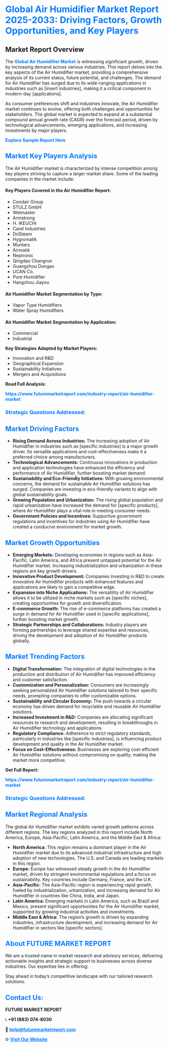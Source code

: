 <h1 style="color: #007BFF;">Global Air Humidifier Market Report 2025-2033: Driving Factors, Growth Opportunities, and Key Players</h1>

<section id="overview">
<h2>Market Report Overview</h2>
<p>The <a href="https://www.futuremarketreport.com/industry-report/air-humidifier-market" style="color: #007BFF; text-decoration: none;"><strong>Global Air Humidifier Market</strong></a> is witnessing significant growth, driven by increasing demand across various industries. This report delves into the key aspects of the Air Humidifier market, providing a comprehensive analysis of its current status, future potential, and challenges. The demand for Air Humidifier has surged due to its wide-ranging applications in industries such as [insert industries], making it a critical component in modern-day [applications].</p>
<p>As consumer preferences shift and industries innovate, the Air Humidifier market continues to evolve, offering both challenges and opportunities for stakeholders. The global market is expected to expand at a substantial compound annual growth rate (CAGR) over the forecast period, driven by technological advancements, emerging applications, and increasing investments by major players.</p>
</section>

<section id="overview">
<p><a href="https://www.futuremarketreport.com/request-sample/reportId=96671" style="color: #007BFF; text-decoration: none;"><strong>Explore Sample Report Here</strong></a></p>
</section>

<section id="key-players">
<h2 style="color: #007BFF;">Market Key Players Analysis</h2>
<p>The Air Humidifier market is characterized by intense competition among key players striving to capture a larger market share. Some of the leading companies in the market include:</p>
<h4>Key Players Covered in the Air Humidifier Report:</h4>
<ul><li>Condair Group</li><li>STULZ GmbH</li><li>Wetmaster</li><li>Armstrong</li><li>H. IKEUCHI</li><li>Carel Industries</li><li>DriSteem</li><li>Hygromatik</li><li>Munters</li><li>Airmatik</li><li>Neptronic</li><li>Qingdao Changrun</li><li>Guangzhou Dongao</li><li>UCAN Co.</li><li>Pure Humidifier</li><li>Hangzhou Jiayou</li></ul>
<h4>Air Humidifier Market Segmentation by Type:</h4>
<ul><li>Vapor Type Humidifiers</li><li>Water Spray Humidifiers</li></ul>

<h4>Air Humidifier Market Segmentation by Application:</h4>
<ul><li>Commercial</li><li>Industrial</li></ul>
<p><strong>Key Strategies Adopted by Market Players:</strong></p>
<ul>
<li>Innovation and R&D</li>
<li>Geographical Expansion</li>
<li>Sustainability Initiatives</li>
<li>Mergers and Acquisitions</li>
</ul>
</section>

<section>
<p><strong>Read Full Analysis: </strong></p><a href="https://www.futuremarketreport.com/industry-report/air-humidifier-market" style="color: #007BFF; text-decoration: none;"><strong>https://www.futuremarketreport.com/industry-report/air-humidifier-market</strong></a>
<h3 style="color: #007BFF;">Strategic Questions Addressed:</h3>
</section>

<section id="driving-factors">
<h2 style="color: #007BFF;">Market Driving Factors</h2>
<ul>
<li><strong>Rising Demand Across Industries:</strong> The increasing adoption of Air Humidifier in industries such as [specific industries] is a major growth driver. Its versatile applications and cost-effectiveness make it a preferred choice among manufacturers.</li>
<li><strong>Technological Advancements:</strong> Continuous innovations in production and application technologies have enhanced the efficiency and performance of Air Humidifier, further boosting market demand.</li>
<li><strong>Sustainability and Eco-Friendly Initiatives:</strong> With growing environmental concerns, the demand for sustainable Air Humidifier solutions has surged. Companies are investing in eco-friendly variants to align with global sustainability goals.</li>
<li><strong>Growing Population and Urbanization:</strong> The rising global population and rapid urbanization have increased the demand for [specific products], where Air Humidifier plays a vital role in meeting consumer needs.</li>
<li><strong>Government Policies and Incentives:</strong> Supportive government regulations and incentives for industries using Air Humidifier have created a conducive environment for market growth.</li>
</ul>
</section>

<section id="growth-opportunities">
<h2 style="color: #007BFF;">Market Growth Opportunities</h2>
<ul>
<li><strong>Emerging Markets:</strong> Developing economies in regions such as Asia-Pacific, Latin America, and Africa present untapped potential for the Air Humidifier market. Increasing industrialization and urbanization in these regions are key growth drivers.</li>
<li><strong>Innovative Product Development:</strong> Companies investing in R&D to create innovative Air Humidifier products with enhanced features and applications are likely to gain a competitive edge.</li>
<li><strong>Expansion into Niche Applications:</strong> The versatility of Air Humidifier allows it to be utilized in niche markets such as [specific niches], creating opportunities for growth and diversification.</li>
<li><strong>E-commerce Growth:</strong> The rise of e-commerce platforms has created a surge in demand for Air Humidifier used in [specific applications], further boosting market growth.</li>
<li><strong>Strategic Partnerships and Collaborations:</strong> Industry players are forming partnerships to leverage shared expertise and resources, driving the development and adoption of Air Humidifier products globally.</li>
</ul>
</section>

<section id="trending-factors">
<h2 style="color: #007BFF;">Market Trending Factors</h2>
<ul>
<li><strong>Digital Transformation:</strong> The integration of digital technologies in the production and distribution of Air Humidifier has improved efficiency and customer satisfaction.</li>
<li><strong>Customization and Personalization:</strong> Consumers are increasingly seeking personalized Air Humidifier solutions tailored to their specific needs, prompting companies to offer customizable options.</li>
<li><strong>Sustainability and Circular Economy:</strong> The push towards a circular economy has driven demand for recyclable and reusable Air Humidifier solutions.</li>
<li><strong>Increased Investment in R&D:</strong> Companies are allocating significant resources to research and development, resulting in breakthroughs in Air Humidifier technology and applications.</li>
<li><strong>Regulatory Compliance:</strong> Adherence to strict regulatory standards, particularly in industries like [specific industries], is influencing product development and quality in the Air Humidifier market.</li>
<li><strong>Focus on Cost-Effectiveness:</strong> Businesses are exploring cost-efficient Air Humidifier solutions without compromising on quality, making the market more competitive.</li>
</ul>
</section>

<section>
<p><strong>Get Full Report: </strong></p><a href="https://www.futuremarketreport.com/industry-report/air-humidifier-market" style="color: #007BFF; text-decoration: none;"><strong>https://www.futuremarketreport.com/industry-report/air-humidifier-market</strong></a>
<h3 style="color: #007BFF;">Strategic Questions Addressed:</h3>
</section>


<section id="regional-analysis">
<h2 style="color: #007BFF;">Market Regional Analysis</h2>
<p>The global Air Humidifier market exhibits varied growth patterns across different regions. The key regions analyzed in this report include North America, Europe, Asia-Pacific, Latin America, and the Middle East & Africa:</p>
<ul>
<li><strong>North America:</strong> This region remains a dominant player in the Air Humidifier market due to its advanced industrial infrastructure and high adoption of new technologies. The U.S. and Canada are leading markets in this region.</li>
<li><strong>Europe:</strong> Europe has witnessed steady growth in the Air Humidifier market, driven by stringent environmental regulations and a focus on sustainability. Key countries include Germany, France, and the U.K.</li>
<li><strong>Asia-Pacific:</strong> The Asia-Pacific region is experiencing rapid growth, fueled by industrialization, urbanization, and increasing demand for Air Humidifier in countries like China, India, and Japan.</li>
<li><strong>Latin America:</strong> Emerging markets in Latin America, such as Brazil and Mexico, present significant opportunities for the Air Humidifier market, supported by growing industrial activities and investments.</li>
<li><strong>Middle East & Africa:</strong> The region’s growth is driven by expanding industries, infrastructure development, and increasing demand for Air Humidifier in sectors like [specific sectors].</li>
</ul>
</section>

<footer>
<h2 style="color: #007BFF;">About FUTURE MARKET REPORT</h2>
<p>We are a trusted name in market research and advisory services, delivering actionable insights and strategic support to businesses across diverse industries. Our expertise lies in offering:</p>

<p>Stay ahead in today’s competitive landscape with our tailored research solutions.</p>

<h2 style="color: #007BFF;">Contact Us:</h2>
<p><strong>FUTURE MARKET REPORT</strong></p>
<p>📞 <strong>+91 (883) 074-8030</strong></p>
<p>📧 <strong><a href="mailto:help@futuremarketreport.com" style="color: #007BFF;">help@futuremarketreport.com</a></strong></p>
<p>🌐 <strong><a href="https://www.futuremarketreport.com/" style="color: #007BFF;">Visit Our Website</a></strong></p>
</footer>